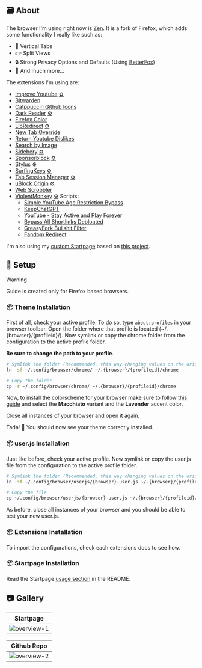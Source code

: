 ## 🗃️ About

The browser I'm using right now is [Zen](https://zen-browser.app/). It is a fork of Firefox, which adds some functionality I really like such as:

- 🚦 Vertical Tabs
- 👉 Split Views
- 🔒 Strong Privacy Options and Defaults (Using [BetterFox](https://github.com/yokoffing/Betterfox))
- 👀 And much more...

The extensions I'm using are:

- [Improve Youtube](https://github.com/code-charity/youtube) [⚙](https://github.com/Matt-FTW/dotfiles/blob/main/.config/browser/extensions/improved-youtube.json)
- [Bitwarden](https://addons.mozilla.org/en-US/firefox/addon/bitwarden-password-manager/?browser=firefox)
- [Catppuccin Github Icons](https://github.com/catppuccin/github-file-explorer-icons)
- [Dark Reader](https://github.com/darkreader/darkreader) [⚙](https://github.com/Matt-FTW/dotfiles/blob/main/.config/browser/extensions/dark-reader.json)
- [Firefox Color](https://addons.mozilla.org/en-US/firefox/addon/firefox-color/)
- [LibRedirect](https://github.com/libredirect/browser_extension) [⚙](https://github.com/Matt-FTW/dotfiles/blob/main/.config/browser/extensions/libredirect.json)
- [New Tab Override](https://addons.mozilla.org/en-US/firefox/addon/new-tab-override/)
- [Return Youtube Dislikes](https://github.com/Anarios/return-youtube-dislike)
- [Search by Image](https://github.com/dessant/search-by-image)
- [Sidebery](https://github.com/mbnuqw/sidebery) [⚙](https://github.com/Matt-FTW/dotfiles/blob/main/.config/browser/extensions/sidebery.json)
- [Sponsorblock](https://github.com/ajayyy/SponsorBlock) [⚙](https://github.com/Matt-FTW/dotfiles/blob/main/.config/browser/extensions/sponsor-block.json)
- [Stylus](https://github.com/openst) [⚙](https://github.com/Matt-FTW/dotfiles/blob/main/.config/browser/extensions/stylus.json)
- [SurfingKeys](https://github.com/brookhong/Surfingkeys) [⚙](https://github.com/Matt-FTW/surfingkeys-conf)
- [Tab Session Manager](https://github.com/sienori/Tab-Session-Manager) [⚙](https://github.com/Matt-FTW/dotfiles/blob/main/.config/browser/extensions/session-manager.json)
- [uBlock Origin](https://github.com/gorhill/uBlock#ublock-origin) [⚙](https://github.com/Matt-FTW/dotfiles/blob/main/.config/browser/extensions/ublock.txt)
- [Web Scrobbler](https://github.com/web-scrobbler/web-scrobbler)
- [ViolentMonkey](https://github.com/violentmonkey/violentmonkey) [⚙](https://github.com/Matt-FTW/dotfiles/blob/main/.config/browser/extensions/violentmonkey.zip)
  Scripts:
  - [Simple YouTube Age Restriction Bypass](https://greasyfork.org/en/scripts/423851-simple-youtube-age-restriction-bypass)
  - [KeepChatGPT](https://greasyfork.org/en/scripts/462804-keepchatgpt)
  - [YouTube - Stay Active and Play Forever](https://greasyfork.org/en/scripts/390352-youtube-stay-active-and-play-forever)
  - [Bypass All Shortlinks Debloated](https://codeberg.org/Amm0ni4/bypass-all-shortlinks-debloated)
  - [GreasyFork Bullshit Filter](https://greasyfork.org/en/scripts/12179-greasyfork-bull-filter)
  - [Fandom Redirect](https://greasyfork.org/en/scripts/476527-fandom-redirect)

I'm also using my [custom Startpage](https://github.com/Matt-FTW/startpage) based on [this project](https://github.com/pivoshenko/catppuccin-startpage).

## :wrench: Setup

> [!WARNING]
> Guide is created only for Firefox based browsers.

### :package: Theme Installation

First of all, check your active profile. To do so, type `about:profiles` in your browser toolbar. Open the folder where that profile is located (~/.{browser}/{profileid}/). Now symlink or copy the chrome folder from the configuration to the active profile folder.

**Be sure to change the path to your profile**.

```bash
# Symlink the folder (Recommended, this way changing values on the original path alters the destination)
ln -sf ~/.config/browser/chrome/ ~/.{browser}/{profileid}/chrome

# Copy the folder
cp -r ~/.config/browser/chrome/ ~/.{browser}/{profileid}/chrome
```

Now, to install the colorscheme for your browser make sure to follow [this guide](https://github.com/catppuccin/firefox) and select the **Macchiato** variant and the **Lavender** accent color.

Close all instances of your browser and open it again.

Tada! 🎉 You should now see your theme correctly installed.

### :package: user.js Installation

Just like before, check your active profile. Now symlink or copy the user.js file from the configuration to the active profile folder.

```bash
# Symlink the folder (Recommended, this way changing values on the original path alters the destination)
ln -sf ~/.config/browser/userjs/{browser}-user.js ~/.{browser}/{profileid}/user.js

# Copy the file
cp ~/.config/browser/userjs/{browser}-user.js ~/.{browser}/{profileid}/user.js
```

As before, close all instances of your browser and you should be able to test your new user.js.

### :package: Extensions Installation

To import the configurations, check each extensions docs to see how.

### :package: Startpage Installation

Read the Startpage [usage section](https://github.com/Matt-FTW/startpage?tab=readme-ov-file#usage) in the README.

## :camera: Gallery

| **Startpage**                                                                                                  |
| -------------------------------------------------------------------------------------------------------------- |
| ![overview-1](https://raw.githubusercontent.com/Matt-FTW/dotfiles/main/.config/browser/.github/overview-1.png) |

| **Github Repo**                                                                                                |
| -------------------------------------------------------------------------------------------------------------- |
| ![overview-2](https://raw.githubusercontent.com/Matt-FTW/dotfiles/main/.config/browser/.github/overview-2.png) |
